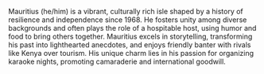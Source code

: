 Mauritius (he/him) is a vibrant, culturally rich isle shaped by a history of resilience and independence since 1968. He fosters unity among diverse backgrounds and often plays the role of a hospitable host, using humor and food to bring others together. Mauritius excels in storytelling, transforming his past into lighthearted anecdotes, and enjoys friendly banter with rivals like Kenya over tourism. His unique charm lies in his passion for organizing karaoke nights, promoting camaraderie and international goodwill.